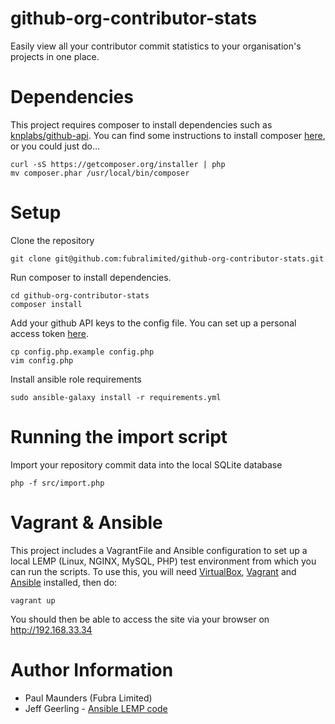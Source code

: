 # github-org-contributor-stats
Easily view all your contributor commit statistics to your organisation's projects in one place.

# Dependencies

This project requires composer to install dependencies such as [knplabs/github-api](https://github.com/KnpLabs/php-github-api). You can find some instructions to install composer [here](https://getcomposer.org/doc/00-intro.md), or you could just do...

```
curl -sS https://getcomposer.org/installer | php
mv composer.phar /usr/local/bin/composer
```

# Setup 

Clone the repository
```
git clone git@github.com:fubralimited/github-org-contributor-stats.git
```

Run composer to install dependencies.
```
cd github-org-contributor-stats
composer install
```

Add your github API keys to the config file. You can set up a personal access token [here](https://github.com/settings/tokens).

```
cp config.php.example config.php
vim config.php
```

Install ansible role requirements
```
sudo ansible-galaxy install -r requirements.yml
```


# Running the import script

Import your repository commit data into the local SQLite database
```
php -f src/import.php
```

# Vagrant & Ansible

This project includes a VagrantFile and Ansible configuration to set up a local LEMP (Linux, NGINX, MySQL, PHP) test environment from which you can run the scripts. To use this, you will need [VirtualBox](https://www.virtualbox.org/wiki/Downloads), [Vagrant](https://www.vagrantup.com/downloads.html) and [Ansible](http://docs.ansible.com/ansible/intro_installation.html) installed, then do:

```
vagrant up
```

You should then be able to access the site via your browser on http://192.168.33.34

# Author Information

* Paul Maunders (Fubra Limited)
* Jeff Geerling - [Ansible LEMP code](https://github.com/geerlingguy/ansible-vagrant-examples/tree/master/lemp)
